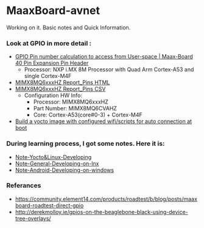 # MaaxBoard-avnet
Working on it. Basic notes and Quick Information.

### Look at GPIO in more detail : 

 * [GPIO Pin number calculation to access from User-space | Maax-Board 40 Pin Expansion Pin Header](https://github.com/zafersn/MaaxBoard-avnet/blob/main/Hardware%20Explanation/GPIO.md)
    * Processor:  NXP i.MX 8M Processor with Quad Arm Cortex-A53 and single Cortex-M4F
 * [MIMX8MQ6xxxHZ Report_Pins HTML](https://htmlpreview.github.io/?https://github.com/zafersn/MaaxBoard-avnet/blob/main/Hardware%20Explanation/html_report_Pins.html)
 * [MIMX8MQ6xxxHZ Report_Pins CSV](https://github.com/zafersn/MaaxBoard-avnet/blob/main/Hardware%20Explanation/csv_output_report_Pins.md) 
    * Configuration HW Info: 
      * Processor: MIMX8MQ6xxxHZ
      * Part Number: MIMX8MQ6CVAHZ
      * Core: Cortex-A53(core#0-3) + Cortex-M4F    
 * [Build a yocto image with configured wifi/scripts for auto connection at boot](https://github.com/zafersn/MaaxBoard-avnet/blob/main/Yocto/yocto-build-image-with-configured-wifi-for-auto-connection.md)

### During learning process, I got some notes. Here it is:
 * [Note-Yocto&Linux-Developing](https://github.com/zafersn/MaaxBoard-avnet/blob/main/Development%20Notes/linux-developing-note.md)
 * [Note-General-Developing-on-lnx](https://github.com/zafersn/MaaxBoard-avnet/blob/main/Development%20Notes/general-notes-on-linux.md)
 * [Note-Android-Developing-on-windows](https://github.com/zafersn/MaaxBoard-avnet/blob/main/Android/android-on-windows-notes.md)

### Referances
 * https://community.element14.com/products/roadtest/b/blog/posts/maaxboard-roadtest-direct-gpio 
 * http://derekmolloy.ie/gpios-on-the-beaglebone-black-using-device-tree-overlays/
 

